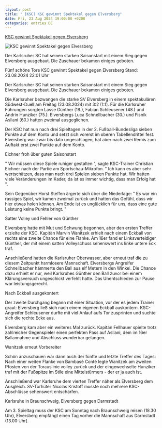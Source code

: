 ```yaml
---
layout: post
title: " [KSC] KSC gewinnt Spektakel gegen Elversberg"
date: Fri, 23 Aug 2024 19:00:00 +0200
categories: entries DE
---
```

[KSC gewinnt Spektakel gegen Elversberg](https://www.sportschau.de/fussball/bundesliga2/ksc-gewinnt-spektakel-gegen-elversberg,zweite-bundesliga-ksc-sve-100.html)

![KSC gewinnt Spektakel gegen Elversberg](https://images.sportschau.de/image/2bfb4657-d8a8-4b02-812c-b41ca7a4edac/AAABkYB4LyQ/AAABkUqnCZ0/16x9-1280/karlsruhe-jubel-118.jpg)

Der Karlsruher SC hat seinen starken Saisonstart mit einem Sieg gegen Elversberg ausgebaut. Die Zuschauer bekamen einiges geboten.

Fünf schöne Tore KSC gewinnt Spektakel gegen Elversberg Stand: 23.08.2024 22:01 Uhr

Der Karlsruher SC hat seinen starken Saisonstart mit einem Sieg gegen Elversberg ausgebaut. Die Zuschauer bekamen einiges geboten.

Die Karlsruher bezwangen die starke SV Elversberg in einem spektakulären Südwest-Duell am Freitag (23.08.2024) mit 3:2 (1:1). Für die Karlsruher Führungen sorgten Lasse Günther (18.), Fabian Schleusener (48.) und Andrin Hunziker (75.). Elversbergs Luca Schnellbacher (30.) und Fisnik Asllani (60.) hatten zweimal ausgeglichen.

Der KSC hat nun nach drei Spieltagen in der 2. Fußball-Bundesliga sieben Punkte auf dem Konto und setzt sich vorerst im oberen Tabellendrittel fest. Elversberg war zwar bis dato ungeschlagen, hat aber nach zwei Remis zum Auftakt erst zwei Punkte auf dem Konto.

Eichner froh über guten Saisonstart

" Wir müssen diese Spiele ruhiger gestalten ", sagte KSC-Trainer Christian Eichner nach der Partie am Sportschau-Mikrofon. " Ich kann es aber sehr wertschätzen, dass man nach drei Spielen sieben Punkte hat. Wir hatten viele Veränderungen im Kader, da ist es immer wichtig, dass man Erfolg hat ".

Sein Gegenüber Horst Steffen ärgerte sich über die Niederlage: " Es war ein rassiges Spiel, wir kamen zweimal zurück und hatten das Gefühl, dass wir hier etwas holen können. Am Ende ist es unglücklich für uns, dass eine gute Leistung keine Punkte bringt. "

Satter Volley und Fehler von Günther

Elversberg hatte mit Mut und Schwung begonnen, aber den ersten Treffer erzielte der KSC. Kapitän Marvin Wanitzek erhielt nach einem Eckball von rechts eine zweite Chance für eine Flanke. Am 16er fand er Linksverteidiger Günther, der mit einem satten Volleyschuss sehenswert ins linke untere Eck traf.

Anschließend hatten die Karlsruher Oberwasser, aber erneut traf die zu diesem Zeitpunkt harmlosere Mannschaft. Elversbergs Angreifer Schnellbacher hämmerte den Ball aus elf Metern in den Winkel. Die Chance dazu erhielt er nur, weil Karlsruhes Günther den Ball zuvor bei einem Klärungsversuch ungeschickt verfehlt hatte. Das Unentschieden zur Pause war leistungsgerecht.

Nach Eckball ausgekontert

Der zweite Durchgang begann mit einer Situation, vor der es jedem Trainer graut: Elversberg ließ sich nach einem eigenen Eckball auskontern. KSC-Angreifer Schleusener durfte mit viel Anlauf aufs Tor zusprinten und suchte sich die rechte Ecke aus.

Elversberg kam aber ein weiteres Mal zurück. Kapitän Fellhauer spielte trotz zahlreicher Gegenspieler einen perfekten Pass auf Asllani, dem im 16er Ballannahme und Abschluss wunderbar gelangen.

Wanitzek erneut Vorbereiter

Schön anzuschauen war dann auch der fünfte und letzte Treffer des Tages: Nach einer weiten Flanke von Bambasé Conté legte Wanitzek am zweiten Pfosten von der Torauslinie volley zurück und der eingewechselte Hunziker traf mit der Fußspitze im Stile eine Mittelstürmers - der er ja auch ist.

Anschließend war Karlsruhe dem vierten Treffer näher als Elversberg dem Ausgleich. SV-Torhüter Nicolas Kristoff musste noch mehrere KSC-Abschlüsse sehenswert entschärfen.

Karlsruhe in Braunschweig, Elversberg gegen Darmstadt

Am 3. Spieltag muss der KSC am Sonntag nach Braunschweig reisen (18.30 Uhr), Elversberg empfängt einen Tag vorher die Mannschaft aus Darmstadt (13.00 Uhr).

